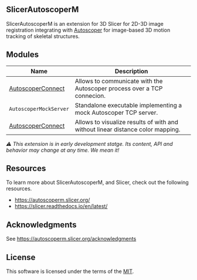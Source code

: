 SlicerAutoscoperM
-----------------

SlicerAutoscoperM is an extension for 3D Slicer for 2D-3D image registration integrating
with [Autoscoper][] for image-based 3D motion tracking of skeletal structures.

[Autoscoper]: https://github.com/BrownBiomechanics/Autoscoper

## Modules

| Name | Description |
|------|-------------|
| [AutoscoperConnect](AutoscoperConnect) | Allows to communicate with the Autoscoper process over a TCP connecion. |
| `AutoscoperMockServer` | Standalone executable implementing a mock Autoscoper TCP server. |
| [AutoscoperConnect](AutoscoperConnect) | Allows to visualize results of with and without linear distance color mapping.|

_:warning: This extension is in early development statge. Its content, API and behavior may change at any time. We mean it!_


## Resources

To learn more about SlicerAutoscoperM, and Slicer, check out the following resources.

 - https://autoscoperm.slicer.org/
 - https://slicer.readthedocs.io/en/latest/


## Acknowledgments

See https://autoscoperm.slicer.org/acknowledgments


## License

This software is licensed under the terms of the [MIT](LICENSE).
